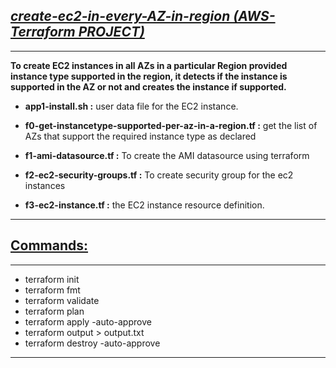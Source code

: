 ## <b><u><i>create-ec2-in-every-AZ-in-region (AWS-Terraform PROJECT)</b></u></i>

***
<b> To create EC2 instances in all AZs in a particular Region provided instance type supported in the region, it detects if the instance is supported in the AZ or not and creates the instance if supported.</b>

- <b>app1-install.sh :</b>
  user data file for the EC2 instance.

- <b>f0-get-instancetype-supported-per-az-in-a-region.tf :</b>
  get the list of AZs that support the required instance type as declared

- <b>f1-ami-datasource.tf :</b>
  To create the AMI datasource using terraform

- <b>f2-ec2-security-groups.tf :</b>
  To create security group for the ec2 instances

- <b>f3-ec2-instance.tf :</b>
  the EC2 instance resource definition.

***

## <b><u>Commands:</b></u>

***

- terraform init
- terraform fmt
- terraform validate
- terraform plan
- terraform apply -auto-approve
- terraform output > output.txt
- terraform destroy -auto-approve

***
